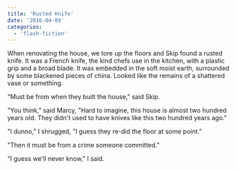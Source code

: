 ```yaml
---
title: 'Rusted Knife'
date: '2016-04-09'
categories:
  - 'flash-fiction'
---
```


When renovating the house, we tore up the floors and Skip found a rusted knife.
It was a French knife, the kind chefs use in the kitchen, with a plastic grip
and a broad blade. It was embedded in the soft moist earth, surrounded by some
blackened pieces of china. Looked like the remains of a shattered vase or
something.

<!-- truncate -->

"Must be from when they built the house," said Skip.

"You think," said Marcy, "Hard to imagine, this house is almost two hundred
years old. They didn't used to have knives like this two hundred years ago."

"I dunno," I shrugged, "I guess they re-did the floor at some point."

"Then it must be from a crime someone committed."

"I guess we'll never know," I said.
